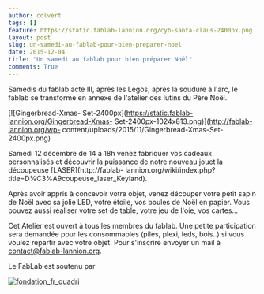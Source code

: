 ```yaml
---
author: colvert
tags: []
feature: https://static.fablab-lannion.org/cyb-santa-claus-2400px.png
layout: post
slug: un-samedi-au-fablab-pour-bien-preparer-noel
date: 2015-12-04
title: "Un samedi au fablab pour bien préparer Noël"
comments: True
---
```

Samedis du fablab acte III, après les Legos, après la soudure à l'arc, le
fablab se transforme en annexe de l'atelier des lutins du Père Noël.

[![Gingerbread-Xmas-
Set-2400px](https://static.fablab-lannion.org/Gingerbread-Xmas-
Set-2400px-1024x813.png)](http://fablab-lannion.org/wp-
content/uploads/2015/11/Gingerbread-Xmas-Set-2400px.png)

Samedi 12 décembre de 14 à 18h venez fabriquer vos cadeaux personnalisés et
découvrir la puissance de notre nouveau jouet la découpeuse
[LASER](http://fablab-
lannion.org/wiki/index.php?title=D%C3%A9coupeuse_laser_Keyland).

Après avoir appris à concevoir votre objet, venez découper votre petit sapin
de Noël avec sa jolie LED, votre étoile, vos boules de Noël en papier. Vous
pouvez aussi réaliser votre set de table, votre jeu de l'oie, vos cartes…

Cet Atelier est ouvert à tous les membres du fablab. Une petite participation
sera demandée pour les consommables (piles, plexi, leds, bois..) si vous
voulez repartir avec votre objet. Pour s'inscrire envoyer un mail à
contact@fablab-lannion.org.



Le FabLab est soutenu par

[![fondation_fr_quadri](https://static.fablab-lannion.org/fondation_fr_quadri.jpg)](http://www.fondationorange.com/)



